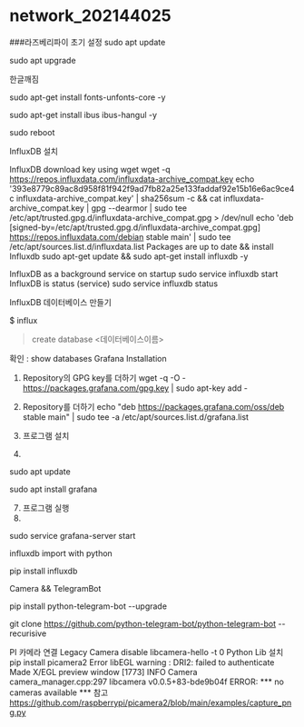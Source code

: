 # network_202144025
###라즈베리파이 초기 설정
sudo apt update

sudo apt upgrade

한글깨짐

sudo apt-get install fonts-unfonts-core -y

sudo apt-get install ibus ibus-hangul -y

sudo reboot

InfluxDB 설치

InfluxDB download key using wget
wget -q https://repos.influxdata.com/influxdata-archive_compat.key
echo '393e8779c89ac8d958f81f942f9ad7fb82a25e133faddaf92e15b16e6ac9ce4c influxdata-archive_compat.key' | sha256sum -c && cat influxdata-archive_compat.key | gpg --dearmor | sudo tee /etc/apt/trusted.gpg.d/influxdata-archive_compat.gpg > /dev/null
echo 'deb [signed-by=/etc/apt/trusted.gpg.d/influxdata-archive_compat.gpg] https://repos.influxdata.com/debian stable main' | sudo tee /etc/apt/sources.list.d/influxdata.list
Packages are up to date && install Influxdb
 sudo apt-get update && sudo apt-get install influxdb -y


InfluxDB as a background service on startup
sudo service influxdb start
InfluxDB is status (service)
sudo service influxdb status

InfluxDB 데이터베이스 만들기

$ influx

>create database <데이터베이스이름>
>
확인 : show databases 
Grafana Installation
1. Repository의 GPG key를 더하기
wget -q -O - https://packages.grafana.com/gpg.key | sudo apt-key add -
2. Repository를 더하기
echo "deb https://packages.grafana.com/oss/deb stable main" | sudo tee -a /etc/apt/sources.list.d/grafana.list

4. 프로그램 설치
5. 
sudo apt update

sudo apt install grafana

7. 프로그램 실행
8. 
sudo service grafana-server start

influxdb import with python

pip install influxdb

Camera && TelegramBot

  pip install python-telegram-bot --upgrade
  
  git clone https://github.com/python-telegram-bot/python-telegram-bot --recurisive

  
PI 카메라 연결
Legacy Camera disable
  libcamera-hello -t 0
Python Lib 설치
  pip install picamera2
Error
libEGL warning : DRI2: failed to authenticate
Made X/EGL preview window
[1773] INFO Camera camera_manager.cpp:297 libcamera v0.0.5+83-bde9b04f
ERROR: *** no cameras available ***
참고
  https://github.com/raspberrypi/picamera2/blob/main/examples/capture_png.py
